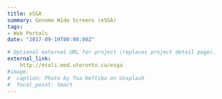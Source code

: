 ```yaml
---
title: eSGA
summary: Genome Wide Screens (eSGA)
tags:
- Web Portals
date: "2017-09-19T00:00:00Z"

# Optional external URL for project (replaces project detail page).
external_link: 
    http://ecoli.med.utoronto.ca/esga
#image:
#  caption: Photo by Toa Heftiba on Unsplash
#  focal_point: Smart
---
```

